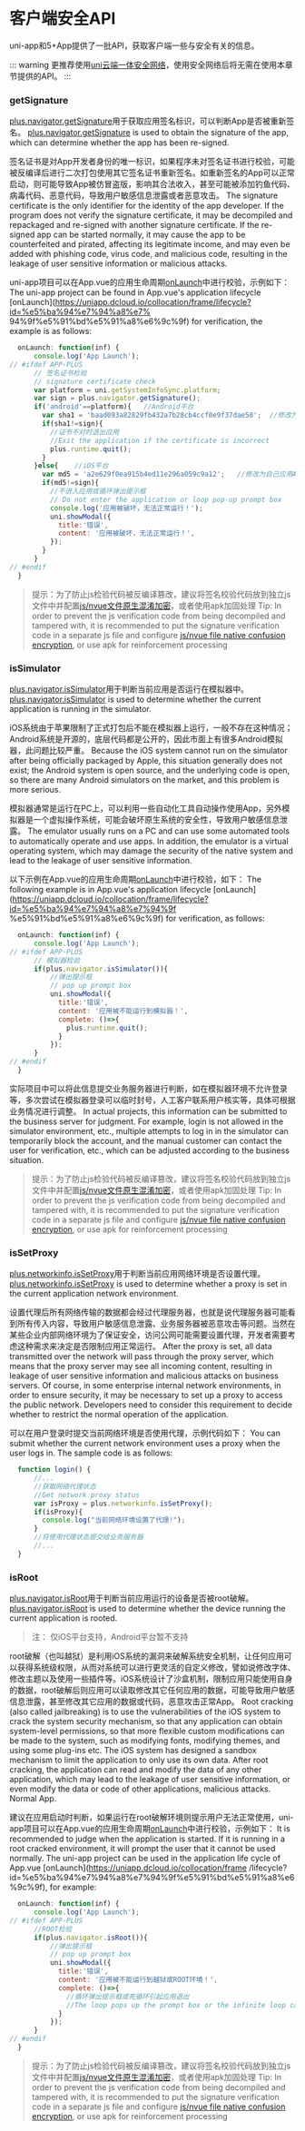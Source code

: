 # 客户端安全API

uni-app和5+App提供了一批API，获取客户端一些与安全有关的信息。

::: warning
更推荐使用[uni云端一体安全网络](https://doc.dcloud.net.cn/uniCloud/secure-network.html)，使用安全网络后将无需在使用本章节提供的API。
:::

### getSignature
[plus.navigator.getSignature](https://www.html5plus.org/doc/zh_cn/navigator.html#plus.navigator.getSignature)用于获取应用签名标识，可以判断App是否被重新签名。
[plus.navigator.getSignature](https://www.html5plus.org/doc/zh_cn/navigator.html#plus.navigator.getSignature) is used to obtain the signature of the app, which can determine whether the app has been re-signed.

签名证书是对App开发者身份的唯一标识，如果程序未对签名证书进行校验，可能被反编译后进行二次打包使用其它签名证书重新签名。如重新签名的App可以正常启动，则可能导致App被仿冒盗版，影响其合法收入，甚至可能被添加钓鱼代码、病毒代码、恶意代码，导致用户敏感信息泄露或者恶意攻击。
The signature certificate is the only identifier for the identity of the app developer. If the program does not verify the signature certificate, it may be decompiled and repackaged and re-signed with another signature certificate. If the re-signed app can be started normally, it may cause the app to be counterfeited and pirated, affecting its legitimate income, and may even be added with phishing code, virus code, and malicious code, resulting in the leakage of user sensitive information or malicious attacks.

uni-app项目可以在App.vue的应用生命周期[onLaunch](https://uniapp.dcloud.io/collocation/frame/lifecycle?id=%e5%ba%94%e7%94%a8%e7%94%9f%e5%91%bd%e5%91%a8%e6%9c%9f)中进行校验，示例如下：
The uni-app project can be found in App.vue's application lifecycle [onLaunch](https://uniapp.dcloud.io/collocation/frame/lifecycle?id=%e5%ba%94%e7%94%a8%e7% 94%9f%e5%91%bd%e5%91%a8%e6%9c%9f) for verification, the example is as follows:
``` js
  onLaunch: function(inf) {
      console.log('App Launch');
// #ifdef APP-PLUS
      // 签名证书检验
      // signature certificate check
      var platform = uni.getSystemInfoSync.platform;
      var sign = plus.navigator.getSignature();
      if('android'==platform){   //Android平台
        var sha1 = 'baad093a82829fb432a7b28cb4ccf0e9f37dae58';  //修改为自己应用签名证书SHA-1值，是全小写并且中间不包含“:”符号
        if(sha1!=sign){
          //证书不对时退出应用
          //Exit the application if the certificate is incorrect
          plus.runtime.quit();
        }
      }else{    //iOS平台
        var md5 = 'a2e629f0ea915b4ed11e296a059c9a12';   //修改为自己应用Apple Bunld ID(AppID)的md5值
        if(md5!=sign){
          //不进入应用或循环弹出提示框
          // Do not enter the application or loop pop-up prompt box
          console.log('应用被破坏，无法正常运行！');
          uni.showModal({
            title:'错误',
            content: '应用被破坏，无法正常运行！',
          });
        }
      }
// #endif
  }

```

> 提示：为了防止js检验代码被反编译篡改，建议将签名校验代码放到独立js文件中并配置[js/nvue文件原生混淆加密](app-sec-confusion)，或者使用apk加固处理
> Tip: In order to prevent the js verification code from being decompiled and tampered with, it is recommended to put the signature verification code in a separate js file and configure [js/nvue file native confusion encryption](app-sec-confusion), or use apk for reinforcement processing


### isSimulator
[plus.navigator.isSimulator](https://www.html5plus.org/doc/zh_cn/navigator.html#plus.navigator.isSimulator)用于判断当前应用是否运行在模拟器中。
[plus.navigator.isSimulator](https://www.html5plus.org/doc/zh_cn/navigator.html#plus.navigator.isSimulator) is used to determine whether the current application is running in the simulator.

iOS系统由于苹果限制了正式打包后不能在模拟器上运行，一般不存在这种情况；Android系统是开源的，底层代码都是公开的，因此市面上有很多Android模拟器，此问题比较严重。
Because the iOS system cannot run on the simulator after being officially packaged by Apple, this situation generally does not exist; the Android system is open source, and the underlying code is open, so there are many Android simulators on the market, and this problem is more serious.

模拟器通常是运行在PC上，可以利用一些自动化工具自动操作使用App，另外模拟器是一个虚拟操作系统，可能会破坏原生系统的安全性，导致用户敏感信息泄露。
The emulator usually runs on a PC and can use some automated tools to automatically operate and use apps. In addition, the emulator is a virtual operating system, which may damage the security of the native system and lead to the leakage of user sensitive information.

以下示例在App.vue的应用生命周期[onLaunch](https://uniapp.dcloud.io/collocation/frame/lifecycle?id=%e5%ba%94%e7%94%a8%e7%94%9f%e5%91%bd%e5%91%a8%e6%9c%9f)中进行校验，如下：
The following example is in App.vue's application lifecycle [onLaunch](https://uniapp.dcloud.io/collocation/frame/lifecycle?id=%e5%ba%94%e7%94%a8%e7%94%9f %e5%91%bd%e5%91%a8%e6%9c%9f) for verification, as follows:
``` js
  onLaunch: function(inf) {
      console.log('App Launch');
// #ifdef APP-PLUS
      // 模拟器检验
      if(plus.navigator.isSimulator()){
          //弹出提示框
          // pop up prompt box
          uni.showModal({
            title:'错误',
            content: '应用被不能运行到模拟器！',
            complete: ()=>{
              plus.runtime.quit();
            }
          });
      }
// #endif
  }
```

实际项目中可以将此信息提交业务服务器进行判断，如在模拟器环境不允许登录等，多次尝试在模拟器登录可以临时封号，人工客户联系用户核实等，具体可根据业务情况进行调整。
In actual projects, this information can be submitted to the business server for judgment. For example, login is not allowed in the simulator environment, etc., multiple attempts to log in in the simulator can temporarily block the account, and the manual customer can contact the user for verification, etc., which can be adjusted according to the business situation.

> 提示：为了防止js检验代码被反编译篡改，建议将签名校验代码放到独立js文件中并配置[js/nvue文件原生混淆加密](app-sec-confusion)，或者使用apk加固处理
> Tip: In order to prevent the js verification code from being decompiled and tampered with, it is recommended to put the signature verification code in a separate js file and configure [js/nvue file native confusion encryption](app-sec-confusion), or use apk for reinforcement processing


### isSetProxy
[plus.networkinfo.isSetProxy](https://www.html5plus.org/doc/zh_cn/device.html#plus.networkinfo.isSetProxy)用于判断当前应用网络环境是否设置代理。
[plus.networkinfo.isSetProxy](https://www.html5plus.org/doc/zh_cn/device.html#plus.networkinfo.isSetProxy) is used to determine whether a proxy is set in the current application network environment.

设置代理后所有网络传输的数据都会经过代理服务器，也就是说代理服务器可能看到所有传入内容，导致用户敏感信息泄露、业务服务器被恶意攻击等问题。当然在某些企业内部网络环境为了保证安全，访问公网可能需要设置代理，开发者需要考虑这种需求来决定是否限制应用正常运行。
After the proxy is set, all data transmitted over the network will pass through the proxy server, which means that the proxy server may see all incoming content, resulting in leakage of user sensitive information and malicious attacks on business servers. Of course, in some enterprise internal network environments, in order to ensure security, it may be necessary to set up a proxy to access the public network. Developers need to consider this requirement to decide whether to restrict the normal operation of the application.

可以在用户登录时提交当前网络环境是否使用代理，示例代码如下：
You can submit whether the current network environment uses a proxy when the user logs in. The sample code is as follows:
``` js
  function login() {
      //...
      //获取网络代理状态
      //Get network proxy status
      var isProxy = plus.networkinfo.isSetProxy();
      if(isProxy){
        console.log("当前网络环境设置了代理!");
      }
      //将使用代理状态提交给业务服务器
      //...
  }

```




### isRoot
[plus.navigator.isRoot](https://www.html5plus.org/doc/zh_cn/navigator.html#plus.navigator.isRoot)用于判断当前应用运行的设备是否被root破解。
[plus.navigator.isRoot](https://www.html5plus.org/doc/zh_cn/navigator.html#plus.navigator.isRoot) is used to determine whether the device running the current application is rooted.

> 注： 仅iOS平台支持，Android平台暂不支持

root破解（也叫越狱）是利用iOS系统的漏洞来破解系统安全机制，让任何应用可以获得系统级权限，从而对系统可以进行更灵活的自定义修改，譬如说修改字体、修改主题以及使用一些插件等。iOS系统设计了沙盒机制，限制应用只能使用自身的数据，root破解后则应用可以读取修改其它任何应用的数据，可能导致用户敏感信息泄露，甚至修改其它应用的数据或代码，恶意攻击正常App。
Root cracking (also called jailbreaking) is to use the vulnerabilities of the iOS system to crack the system security mechanism, so that any application can obtain system-level permissions, so that more flexible custom modifications can be made to the system, such as modifying fonts, modifying themes, and using some plug-ins etc. The iOS system has designed a sandbox mechanism to limit the application to only use its own data. After root cracking, the application can read and modify the data of any other application, which may lead to the leakage of user sensitive information, or even modify the data or code of other applications, malicious attacks. Normal App.

建议在应用启动时判断，如果运行在root破解环境则提示用户无法正常使用，uni-app项目可以在App.vue的应用生命周期[onLaunch](https://uniapp.dcloud.io/collocation/frame/lifecycle?id=%e5%ba%94%e7%94%a8%e7%94%9f%e5%91%bd%e5%91%a8%e6%9c%9f)中进行校验，示例如下：
It is recommended to judge when the application is started. If it is running in a root cracked environment, it will prompt the user that it cannot be used normally. The uni-app project can be used in the application life cycle of App.vue [onLaunch](https://uniapp.dcloud.io/collocation/frame /lifecycle?id=%e5%ba%94%e7%94%a8%e7%94%9f%e5%91%bd%e5%91%a8%e6%9c%9f), for example:

``` js
  onLaunch: function(inf) {
      console.log('App Launch');
// #ifdef APP-PLUS
      //ROOT检验
      if(plus.navigator.isRoot()){
          //弹出提示框
          // pop up prompt box
          uni.showModal({
            title:'错误',
            content: '应用被不能运行到越狱或ROOT环境！',
            complete: ()=>{
              //循环弹出提示框或死循环引起应用退出
              //The loop pops up the prompt box or the infinite loop causes the application to exit
            }
          });
      }
// #endif
  }
```


> 提示：为了防止js检验代码被反编译篡改，建议将签名校验代码放到独立js文件中并配置[js/nvue文件原生混淆加密](app-sec-confusion)，或者使用apk加固处理
> Tip: In order to prevent the js verification code from being decompiled and tampered with, it is recommended to put the signature verification code in a separate js file and configure [js/nvue file native confusion encryption](app-sec-confusion), or use apk for reinforcement processing


